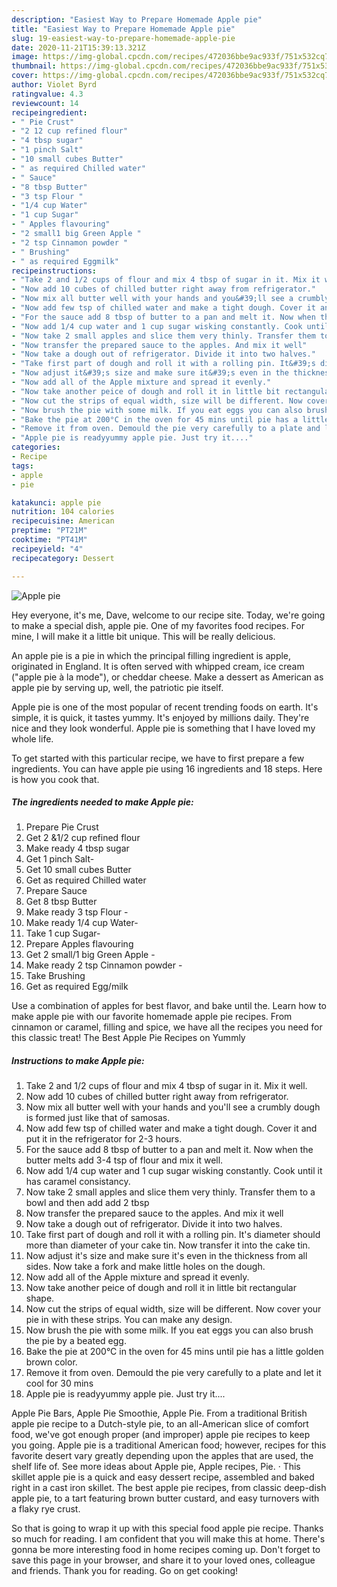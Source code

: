 ```yaml
---
description: "Easiest Way to Prepare Homemade Apple pie"
title: "Easiest Way to Prepare Homemade Apple pie"
slug: 19-easiest-way-to-prepare-homemade-apple-pie
date: 2020-11-21T15:39:13.321Z
image: https://img-global.cpcdn.com/recipes/472036bbe9ac933f/751x532cq70/apple-pie-recipe-main-photo.jpg
thumbnail: https://img-global.cpcdn.com/recipes/472036bbe9ac933f/751x532cq70/apple-pie-recipe-main-photo.jpg
cover: https://img-global.cpcdn.com/recipes/472036bbe9ac933f/751x532cq70/apple-pie-recipe-main-photo.jpg
author: Violet Byrd
ratingvalue: 4.3
reviewcount: 14
recipeingredient:
- " Pie Crust"
- "2 12 cup refined flour"
- "4 tbsp sugar"
- "1 pinch Salt"
- "10 small cubes Butter"
- " as required Chilled water"
- " Sauce"
- "8 tbsp Butter"
- "3 tsp Flour "
- "1/4 cup Water"
- "1 cup Sugar"
- " Apples flavouring"
- "2 small1 big Green Apple "
- "2 tsp Cinnamon powder "
- " Brushing"
- " as required Eggmilk"
recipeinstructions:
- "Take 2 and 1/2 cups of flour and mix 4 tbsp of sugar in it. Mix it well."
- "Now add 10 cubes of chilled butter right away from refrigerator."
- "Now mix all butter well with your hands and you&#39;ll see a crumbly dough is formed just like that of samosas."
- "Now add few tsp of chilled water and make a tight dough. Cover it and put it in the refrigerator for 2-3 hours."
- "For the sauce add 8 tbsp of butter to a pan and melt it. Now when the butter melts add 3-4 tsp of flour and mix it well."
- "Now add 1/4 cup water and 1 cup sugar wisking constantly. Cook until it has caramel consistancy."
- "Now take 2 small apples and slice them very thinly. Transfer them to a bowl and then add add 2 tbsp"
- "Now transfer the prepared sauce to the apples. And mix it well"
- "Now take a dough out of refrigerator. Divide it into two halves."
- "Take first part of dough and roll it with a rolling pin. It&#39;s diameter should more than diameter of your cake tin. Now transfer it into the cake tin."
- "Now adjust it&#39;s size and make sure it&#39;s even in the thickness from all sides. Now take a fork and make little holes on the dough."
- "Now add all of the Apple mixture and spread it evenly."
- "Now take another peice of dough and roll it in little bit rectangular shape."
- "Now cut the strips of equal width, size will be different. Now cover your pie in with these strips. You can make any design."
- "Now brush the pie with some milk. If you eat eggs you can also brush the pie by a beated egg."
- "Bake the pie at 200°C in the oven for 45 mins until pie has a little golden brown color."
- "Remove it from oven. Demould the pie very carefully to a plate and let it cool for 30 mins"
- "Apple pie is readyyummy apple pie. Just try it...."
categories:
- Recipe
tags:
- apple
- pie

katakunci: apple pie 
nutrition: 104 calories
recipecuisine: American
preptime: "PT21M"
cooktime: "PT41M"
recipeyield: "4"
recipecategory: Dessert

---
```



![Apple pie](https://img-global.cpcdn.com/recipes/472036bbe9ac933f/751x532cq70/apple-pie-recipe-main-photo.jpg)

Hey everyone, it's me, Dave, welcome to our recipe site. Today, we're going to make a special dish, apple pie. One of my favorites food recipes. For mine, I will make it a little bit unique. This will be really delicious.

An apple pie is a pie in which the principal filling ingredient is apple, originated in England. It is often served with whipped cream, ice cream (&#34;apple pie à la mode&#34;), or cheddar cheese. Make a dessert as American as apple pie by serving up, well, the patriotic pie itself.

Apple pie is one of the most popular of recent trending foods on earth. It's simple, it is quick, it tastes yummy. It's enjoyed by millions daily. They're nice and they look wonderful. Apple pie is something that I have loved my whole life.


To get started with this particular recipe, we have to first prepare a few ingredients. You can have apple pie using 16 ingredients and 18 steps. Here is how you cook that.

<!--inarticleads1-->

##### The ingredients needed to make Apple pie:

1. Prepare  Pie Crust
1. Get 2 &amp;1/2 cup refined flour
1. Make ready 4 tbsp sugar
1. Get 1 pinch Salt-
1. Get 10 small cubes Butter
1. Get  as required Chilled water
1. Prepare  Sauce
1. Get 8 tbsp Butter
1. Make ready 3 tsp Flour -
1. Make ready 1/4 cup Water-
1. Take 1 cup Sugar-
1. Prepare  Apples flavouring
1. Get 2 small/1 big Green Apple -
1. Make ready 2 tsp Cinnamon powder -
1. Take  Brushing
1. Get  as required Egg/milk


Use a combination of apples for best flavor, and bake until the. Learn how to make apple pie with our favorite homemade apple pie recipes. From cinnamon or caramel, filling and spice, we have all the recipes you need for this classic treat! The Best Apple Pie Recipes on Yummly 

<!--inarticleads2-->

##### Instructions to make Apple pie:

1. Take 2 and 1/2 cups of flour and mix 4 tbsp of sugar in it. Mix it well.
1. Now add 10 cubes of chilled butter right away from refrigerator.
1. Now mix all butter well with your hands and you&#39;ll see a crumbly dough is formed just like that of samosas.
1. Now add few tsp of chilled water and make a tight dough. Cover it and put it in the refrigerator for 2-3 hours.
1. For the sauce add 8 tbsp of butter to a pan and melt it. Now when the butter melts add 3-4 tsp of flour and mix it well.
1. Now add 1/4 cup water and 1 cup sugar wisking constantly. Cook until it has caramel consistancy.
1. Now take 2 small apples and slice them very thinly. Transfer them to a bowl and then add add 2 tbsp
1. Now transfer the prepared sauce to the apples. And mix it well
1. Now take a dough out of refrigerator. Divide it into two halves.
1. Take first part of dough and roll it with a rolling pin. It&#39;s diameter should more than diameter of your cake tin. Now transfer it into the cake tin.
1. Now adjust it&#39;s size and make sure it&#39;s even in the thickness from all sides. Now take a fork and make little holes on the dough.
1. Now add all of the Apple mixture and spread it evenly.
1. Now take another peice of dough and roll it in little bit rectangular shape.
1. Now cut the strips of equal width, size will be different. Now cover your pie in with these strips. You can make any design.
1. Now brush the pie with some milk. If you eat eggs you can also brush the pie by a beated egg.
1. Bake the pie at 200°C in the oven for 45 mins until pie has a little golden brown color.
1. Remove it from oven. Demould the pie very carefully to a plate and let it cool for 30 mins
1. Apple pie is readyyummy apple pie. Just try it....


Apple Pie Bars, Apple Pie Smoothie, Apple Pie. From a traditional British apple pie recipe to a Dutch-style pie, to an all-American slice of comfort food, we&#39;ve got enough proper (and improper) apple pie recipes to keep you going. Apple pie is a traditional American food; however, recipes for this favorite desert vary greatly depending upon the apples that are used, the shelf life of. See more ideas about Apple pie, Apple recipes, Pie. · This skillet apple pie is a quick and easy dessert recipe, assembled and baked right in a cast iron skillet. The best apple pie recipes, from classic deep-dish apple pie, to a tart featuring brown butter custard, and easy turnovers with a flaky rye crust. 

So that is going to wrap it up with this special food apple pie recipe. Thanks so much for reading. I am confident that you will make this at home. There's gonna be more interesting food in home recipes coming up. Don't forget to save this page in your browser, and share it to your loved ones, colleague and friends. Thank you for reading. Go on get cooking!
